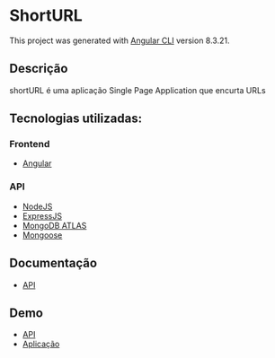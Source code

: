 # ShortURL

This project was generated with [Angular CLI](https://github.com/angular/angular-cli) version 8.3.21.

## Descrição

shortURL é uma aplicação Single Page Application que encurta URLs

## Tecnologias utilizadas:

### Frontend

- [Angular](https://angular.io/)

### API

- [NodeJS](https://nodejs.org/en/)
- [ExpressJS](https://expressjs.com/pt-br/)
- [MongoDB ATLAS](https://www.mongodb.com/cloud/atlas)
- [Mongoose](https://mongoosejs.com/)

## Documentação

- [API](https://documenter.getpostman.com/view/10068569/SWLiamji?version=latest)

## Demo

- [API](https://shorturl--api.herokuapp.com/)
- [Aplicação](https://shorturl--client.herokuapp.com/)

